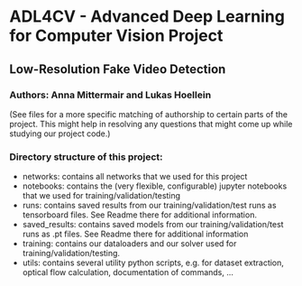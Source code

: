 # ADL4CV - Advanced Deep Learning for Computer Vision Project
## Low-Resolution Fake Video Detection

### Authors: Anna Mittermair and Lukas Hoellein
(See files for a more specific matching of authorship to certain parts of the project. This might help in resolving any questions that might come up while studying our project code.)

### Directory structure of this project:

- networks: contains all networks that we used for this project
- notebooks: contains the (very flexible, configurable) jupyter notebooks that we used for training/validation/testing
- runs: contains saved results from our training/validation/test runs as tensorboard files. See Readme there for additional information.
- saved_results: contains saved models from our training/validation/test runs as .pt files. See Readme there for additional information
- training: contains our dataloaders and our solver used for training/validation/testing.
- utils: contains several utility python scripts, e.g. for dataset extraction, optical flow calculation, documentation of commands, ...